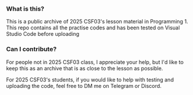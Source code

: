 ### What is this?
This is a public archive of 2025 CSF03's lesson material in Programming 1. This repo contains all the practise codes and has been tested on Visual Studio Code before uploading

### Can I contribute?
For people not in 2025 CSF03 class, I appreciate your help, but I'd like to keep this as an archive that is as close to the lesson as possible.  

For 2025 CSF03's students, if you would like to help with testing and uploading the code, feel free to DM me on Telegram or Discord.
